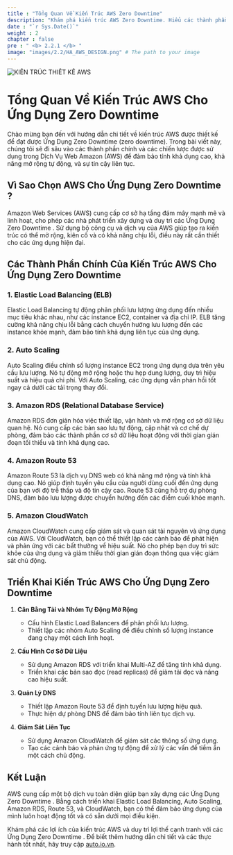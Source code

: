 ```yaml
---
title : "Tổng Quan Về Kiến Trúc AWS Zero Downtime"
description: "Khám phá kiến trúc AWS Zero Downtime. Hiểu các thành phần chính và các biện pháp thực hành tốt nhất để tạo ra các giải pháp AWS đáng tin cậy và có thể mở rộng."
date : "`r Sys.Date()`"
weight : 2
chapter : false
pre : " <b> 2.2.1 </b> "
image: "images/2.2/HA_AWS_DESIGN.png" # The path to your image
---
```

![KIẾN TRÚC THIẾT KẾ AWS](/images/2.2/FJCAwsStudyGroup.svg?featherlight=false&width=100pc)

# Tổng Quan Về Kiến Trúc AWS Cho Ứng Dụng Zero Downtime 

Chào mừng bạn đến với hướng dẫn chi tiết về kiến trúc AWS được thiết kế để đạt được Ứng Dụng Zero Downtime  (zero downtime). Trong bài viết này, chúng tôi sẽ đi sâu vào các thành phần chính và các chiến lược được sử dụng trong Dịch Vụ Web Amazon (AWS) để đảm bảo tính khả dụng cao, khả năng mở rộng tự động, và sự tin cậy liên tục.

## Vì Sao Chọn AWS Cho Ứng Dụng Zero Downtime ?

Amazon Web Services (AWS) cung cấp cơ sở hạ tầng đám mây mạnh mẽ và linh hoạt, cho phép các nhà phát triển xây dựng và duy trì các Ứng Dụng Zero Downtime . Sử dụng bộ công cụ và dịch vụ của AWS giúp tạo ra kiến trúc có thể mở rộng, kiên cố và có khả năng chịu lỗi, điều này rất cần thiết cho các ứng dụng hiện đại.

## Các Thành Phần Chính Của Kiến Trúc AWS Cho Ứng Dụng Zero Downtime 

### 1. Elastic Load Balancing (ELB)
Elastic Load Balancing tự động phân phối lưu lượng ứng dụng đến nhiều mục tiêu khác nhau, như các instance EC2, container và địa chỉ IP. ELB tăng cường khả năng chịu lỗi bằng cách chuyển hướng lưu lượng đến các instance khỏe mạnh, đảm bảo tính khả dụng liên tục của ứng dụng.

### 2. Auto Scaling
Auto Scaling điều chỉnh số lượng instance EC2 trong ứng dụng dựa trên yêu cầu lưu lượng. Nó tự động mở rộng hoặc thu hẹp dung lượng, duy trì hiệu suất và hiệu quả chi phí. Với Auto Scaling, các ứng dụng vẫn phản hồi tốt ngay cả dưới các tải trọng thay đổi.

### 3. Amazon RDS (Relational Database Service)
Amazon RDS đơn giản hóa việc thiết lập, vận hành và mở rộng cơ sở dữ liệu quan hệ. Nó cung cấp các bản sao lưu tự động, cập nhật và cơ chế dự phòng, đảm bảo các thành phần cơ sở dữ liệu hoạt động với thời gian gián đoạn tối thiểu và tính khả dụng cao.

### 4. Amazon Route 53
Amazon Route 53 là dịch vụ DNS web có khả năng mở rộng và tính khả dụng cao. Nó giúp định tuyến yêu cầu của người dùng cuối đến ứng dụng của bạn với độ trễ thấp và độ tin cậy cao. Route 53 cũng hỗ trợ dự phòng DNS, đảm bảo lưu lượng được chuyển hướng đến các điểm cuối khỏe mạnh.

### 5. Amazon CloudWatch
Amazon CloudWatch cung cấp giám sát và quan sát tài nguyên và ứng dụng của AWS. Với CloudWatch, bạn có thể thiết lập các cảnh báo để phát hiện và phản ứng với các bất thường về hiệu suất. Nó cho phép bạn duy trì sức khỏe của ứng dụng và giảm thiểu thời gian gián đoạn thông qua việc giám sát chủ động.

## Triển Khai Kiến Trúc AWS Cho Ứng Dụng Zero Downtime 

1. **Cân Bằng Tải và Nhóm Tự Động Mở Rộng**
    - Cấu hình Elastic Load Balancers để phân phối lưu lượng.
    - Thiết lập các nhóm Auto Scaling để điều chỉnh số lượng instance đang chạy một cách linh hoạt.

2. **Cấu Hình Cơ Sở Dữ Liệu**
    - Sử dụng Amazon RDS với triển khai Multi-AZ để tăng tính khả dụng.
    - Triển khai các bản sao đọc (read replicas) để giảm tải đọc và nâng cao hiệu suất.

3. **Quản Lý DNS**
    - Thiết lập Amazon Route 53 để định tuyến lưu lượng hiệu quả.
    - Thực hiện dự phòng DNS để đảm bảo tính liên tục dịch vụ.

4. **Giám Sát Liên Tục**
    - Sử dụng Amazon CloudWatch để giám sát các thông số ứng dụng.
    - Tạo các cảnh báo và phản ứng tự động để xử lý các vấn đề tiềm ẩn một cách chủ động.

## Kết Luận

AWS cung cấp một bộ dịch vụ toàn diện giúp bạn xây dựng các Ứng Dụng Zero Downtime . Bằng cách triển khai Elastic Load Balancing, Auto Scaling, Amazon RDS, Route 53, và CloudWatch, bạn có thể đảm bảo ứng dụng của mình luôn hoạt động tốt và có sẵn dưới mọi điều kiện.

Khám phá các lợi ích của kiến trúc AWS và duy trì lợi thế cạnh tranh với các Ứng Dụng Zero Downtime . Để biết thêm hướng dẫn chi tiết và các thực hành tốt nhất, hãy truy cập [auto.io.vn](https://auto.io.vn).